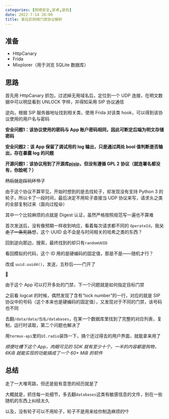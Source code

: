 ```yaml
---
categories: [网络安全,安卓,逆向]
date: 2022-7-14 20:00
title: 某社区网络门禁协议解析
---
```


## 准备

- HttpCanary
- Frida
- Mixplorer（用于浏览 SQLite 数据库）

## 思路

首先用 HttpCanary 抓包，过滤掉无用域名后，定位到一个 UDP 连接，在明文数据中可以明显看到 UNLOCK 字样，并得知采用 SIP 协议通信

逆向，根据 SIP 服务器地址找到相关类，使用 Frida 对该类 hook，可以得到该协议使用的用户名与密码

**安全问题1：该协议使用的密码与 App 账户密码相同，因此可断定后端为明文存储密码**

**安全问题2：该 App 保留了调试用的 log 输出，只是通过两处 bool 值判断是否输出，存在暴露 log 的问题**

**开源问题1：该协议用到了开源库[pjsip](https://github.com/chakrit/pjsip)，但没有遵循 GPL 2 协议（就连署名都没有，你脸呢？）**

<del>然后就是踩坑环节了</del>

由于这个协议不算罕见，开始时想到的是去找轮子，却发现没有支持 Python 3 的轮子，所以卡了一段时间，最后决定不用轮子直接当 UDP 协议来写，请求头之类的全部复制过来（面向过程😆）

其中一个比较麻烦的点就是 Digest 认证，虽然严格按照规范写一遍也不算难

首次发送后，没有像预期一样收到响应，看着每次请求都不同的 `OperateId`，我<del>又走了一条死路</del>想，这个 UUID 会不会是与时间相关的哈希之类的东西？

回到逆向那边，搜索，最终找到的却只有`randomUUID`

看回模拟的代码，这个 ID 用的是硬编码的固定值，那是不是——随机才行？

改成 `uuid.uuid4()`，发送，五秒后——门开了

🤔

由于这个 App 可以打开多处的门禁，下一个问题就是如何指定目标门禁

之前看 logcat 的时候，偶然发现了含有“lock number”的一行，对应的就是 SIP 协议中的号码（这个本来也是硬编码的固定值），又发现对于不同的门禁，该号码也不同

去翻`/data/data/包名/databases`，在某一个数据库里找到了完整的对应列表，复制，运行时读取，第二个问题也解决了

用`termux-api`里的`UI.radio`装饰一下，搞个还过得去的用户界面，就能拿来用了

*顺便吐槽下这个 App，肉眼可见的 SDK 就有至少十个，一半的内容都是购物，6KiB 就能实现的功能搞成了一个 60+ MiB 的软件*

## 总结

走了一大堆弯路，但还是挺有意思的经历就是了

大概就是，抓住每一处细节，多去翻`databases`这类有敏感信息的文件，别在一些随机的东西上纠结太久

以及，没有轮子可以不用轮子，轮子不是用来给你制造麻烦的👎
